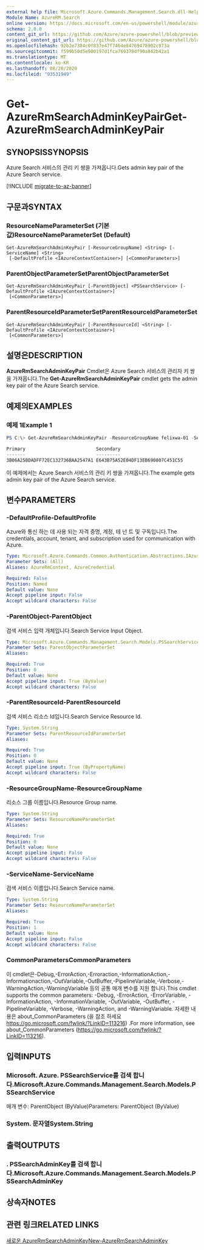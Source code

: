 ```yaml
---
external help file: Microsoft.Azure.Commands.Management.Search.dll-Help.xml
Module Name: AzureRM.Search
online version: https://docs.microsoft.com/en-us/powershell/module/azurerm.search/get-azurermsearchadminkeypair
schema: 2.0.0
content_git_url: https://github.com/Azure/azure-powershell/blob/preview/src/ResourceManager/Search/Commands.Management.Search/help/Get-AzureRmSearchAdminKeyPair.md
original_content_git_url: https://github.com/Azure/azure-powershell/blob/preview/src/ResourceManager/Search/Commands.Management.Search/help/Get-AzureRmSearchAdminKeyPair.md
ms.openlocfilehash: 92b2e7304c0f837e47f7464e84769478902c973a
ms.sourcegitcommit: f599b50d5e980197d1fca769378df90a842b42a1
ms.translationtype: MT
ms.contentlocale: ko-KR
ms.lasthandoff: 08/20/2020
ms.locfileid: "93531949"
---
```

# <span data-ttu-id="f0d1f-101">Get-AzureRmSearchAdminKeyPair</span><span class="sxs-lookup"><span data-stu-id="f0d1f-101">Get-AzureRmSearchAdminKeyPair</span></span>

## <span data-ttu-id="f0d1f-102">SYNOPSIS</span><span class="sxs-lookup"><span data-stu-id="f0d1f-102">SYNOPSIS</span></span>
<span data-ttu-id="f0d1f-103">Azure Search 서비스의 관리 키 쌍을 가져옵니다.</span><span class="sxs-lookup"><span data-stu-id="f0d1f-103">Gets admin key pair of the Azure Search service.</span></span>

[!INCLUDE [migrate-to-az-banner](../../includes/migrate-to-az-banner.md)]

## <span data-ttu-id="f0d1f-104">구문과</span><span class="sxs-lookup"><span data-stu-id="f0d1f-104">SYNTAX</span></span>

### <span data-ttu-id="f0d1f-105">ResourceNameParameterSet (기본값)</span><span class="sxs-lookup"><span data-stu-id="f0d1f-105">ResourceNameParameterSet (Default)</span></span>
```
Get-AzureRmSearchAdminKeyPair [-ResourceGroupName] <String> [-ServiceName] <String>
 [-DefaultProfile <IAzureContextContainer>] [<CommonParameters>]
```

### <span data-ttu-id="f0d1f-106">ParentObjectParameterSet</span><span class="sxs-lookup"><span data-stu-id="f0d1f-106">ParentObjectParameterSet</span></span>
```
Get-AzureRmSearchAdminKeyPair [-ParentObject] <PSSearchService> [-DefaultProfile <IAzureContextContainer>]
 [<CommonParameters>]
```

### <span data-ttu-id="f0d1f-107">ParentResourceIdParameterSet</span><span class="sxs-lookup"><span data-stu-id="f0d1f-107">ParentResourceIdParameterSet</span></span>
```
Get-AzureRmSearchAdminKeyPair [-ParentResourceId] <String> [-DefaultProfile <IAzureContextContainer>]
 [<CommonParameters>]
```

## <span data-ttu-id="f0d1f-108">설명은</span><span class="sxs-lookup"><span data-stu-id="f0d1f-108">DESCRIPTION</span></span>
<span data-ttu-id="f0d1f-109">**AzureRmSearchAdminKeyPair** Cmdlet은 Azure Search 서비스의 관리자 키 쌍을 가져옵니다.</span><span class="sxs-lookup"><span data-stu-id="f0d1f-109">The **Get-AzureRmSearchAdminKeyPair** cmdlet gets the admin key pair of the Azure Search service.</span></span>

## <span data-ttu-id="f0d1f-110">예제의</span><span class="sxs-lookup"><span data-stu-id="f0d1f-110">EXAMPLES</span></span>

### <span data-ttu-id="f0d1f-111">예제 1</span><span class="sxs-lookup"><span data-stu-id="f0d1f-111">Example 1</span></span>
```powershell
PS C:\> Get-AzureRmSearchAdminKeyPair -ResourceGroupName felixwa-01 -ServiceName felixwa-basic-search

Primary                          Secondary                       
-------                          ---------                       
3B06A25BDADFF72EC132736BAA2547A1 E643B75A52E04DF13EB690807C451C55
```

<span data-ttu-id="f0d1f-112">이 예제에서는 Azure Search 서비스의 관리 키 쌍을 가져옵니다.</span><span class="sxs-lookup"><span data-stu-id="f0d1f-112">The example gets admin key pair of the Azure Search service.</span></span>

## <span data-ttu-id="f0d1f-113">변수</span><span class="sxs-lookup"><span data-stu-id="f0d1f-113">PARAMETERS</span></span>

### <span data-ttu-id="f0d1f-114">-DefaultProfile</span><span class="sxs-lookup"><span data-stu-id="f0d1f-114">-DefaultProfile</span></span>
<span data-ttu-id="f0d1f-115">Azure와 통신 하는 데 사용 되는 자격 증명, 계정, 테 넌 트 및 구독입니다.</span><span class="sxs-lookup"><span data-stu-id="f0d1f-115">The credentials, account, tenant, and subscription used for communication with Azure.</span></span>

```yaml
Type: Microsoft.Azure.Commands.Common.Authentication.Abstractions.IAzureContextContainer
Parameter Sets: (All)
Aliases: AzureRmContext, AzureCredential

Required: False
Position: Named
Default value: None
Accept pipeline input: False
Accept wildcard characters: False
```

### <span data-ttu-id="f0d1f-116">-ParentObject</span><span class="sxs-lookup"><span data-stu-id="f0d1f-116">-ParentObject</span></span>
<span data-ttu-id="f0d1f-117">검색 서비스 입력 개체입니다.</span><span class="sxs-lookup"><span data-stu-id="f0d1f-117">Search Service Input Object.</span></span>

```yaml
Type: Microsoft.Azure.Commands.Management.Search.Models.PSSearchService
Parameter Sets: ParentObjectParameterSet
Aliases:

Required: True
Position: 0
Default value: None
Accept pipeline input: True (ByValue)
Accept wildcard characters: False
```

### <span data-ttu-id="f0d1f-118">-ParentResourceId</span><span class="sxs-lookup"><span data-stu-id="f0d1f-118">-ParentResourceId</span></span>
<span data-ttu-id="f0d1f-119">검색 서비스 리소스 Id입니다.</span><span class="sxs-lookup"><span data-stu-id="f0d1f-119">Search Service Resource Id.</span></span>

```yaml
Type: System.String
Parameter Sets: ParentResourceIdParameterSet
Aliases:

Required: True
Position: 0
Default value: None
Accept pipeline input: True (ByPropertyName)
Accept wildcard characters: False
```

### <span data-ttu-id="f0d1f-120">-ResourceGroupName</span><span class="sxs-lookup"><span data-stu-id="f0d1f-120">-ResourceGroupName</span></span>
<span data-ttu-id="f0d1f-121">리소스 그룹 이름입니다.</span><span class="sxs-lookup"><span data-stu-id="f0d1f-121">Resource Group name.</span></span>

```yaml
Type: System.String
Parameter Sets: ResourceNameParameterSet
Aliases:

Required: True
Position: 0
Default value: None
Accept pipeline input: False
Accept wildcard characters: False
```

### <span data-ttu-id="f0d1f-122">-ServiceName</span><span class="sxs-lookup"><span data-stu-id="f0d1f-122">-ServiceName</span></span>
<span data-ttu-id="f0d1f-123">검색 서비스 이름입니다.</span><span class="sxs-lookup"><span data-stu-id="f0d1f-123">Search Service name.</span></span>

```yaml
Type: System.String
Parameter Sets: ResourceNameParameterSet
Aliases:

Required: True
Position: 1
Default value: None
Accept pipeline input: False
Accept wildcard characters: False
```

### <span data-ttu-id="f0d1f-124">CommonParameters</span><span class="sxs-lookup"><span data-stu-id="f0d1f-124">CommonParameters</span></span>
<span data-ttu-id="f0d1f-125">이 cmdlet은-Debug,-ErrorAction,-Erroraction,-InformationAction,-Informationaction,-OutVariable,-OutBuffer,-PipelineVariable,-Verbose,-WarningAction,-WarningVariable 등의 공통 매개 변수를 지원 합니다.</span><span class="sxs-lookup"><span data-stu-id="f0d1f-125">This cmdlet supports the common parameters: -Debug, -ErrorAction, -ErrorVariable, -InformationAction, -InformationVariable, -OutVariable, -OutBuffer, -PipelineVariable, -Verbose, -WarningAction, and -WarningVariable.</span></span> <span data-ttu-id="f0d1f-126">자세한 내용은 about_CommonParameters (을 참조 하세요 https://go.microsoft.com/fwlink/?LinkID=113216) .</span><span class="sxs-lookup"><span data-stu-id="f0d1f-126">For more information, see about_CommonParameters (https://go.microsoft.com/fwlink/?LinkID=113216).</span></span>

## <span data-ttu-id="f0d1f-127">입력</span><span class="sxs-lookup"><span data-stu-id="f0d1f-127">INPUTS</span></span>

### <span data-ttu-id="f0d1f-128">Microsoft. Azure. PSSearchService를 검색 합니다.</span><span class="sxs-lookup"><span data-stu-id="f0d1f-128">Microsoft.Azure.Commands.Management.Search.Models.PSSearchService</span></span>
<span data-ttu-id="f0d1f-129">매개 변수: ParentObject (ByValue)</span><span class="sxs-lookup"><span data-stu-id="f0d1f-129">Parameters: ParentObject (ByValue)</span></span>

### <span data-ttu-id="f0d1f-130">System. 문자열</span><span class="sxs-lookup"><span data-stu-id="f0d1f-130">System.String</span></span>

## <span data-ttu-id="f0d1f-131">출력</span><span class="sxs-lookup"><span data-stu-id="f0d1f-131">OUTPUTS</span></span>

### <span data-ttu-id="f0d1f-132">. PSSearchAdminKey를 검색 합니다.</span><span class="sxs-lookup"><span data-stu-id="f0d1f-132">Microsoft.Azure.Commands.Management.Search.Models.PSSearchAdminKey</span></span>

## <span data-ttu-id="f0d1f-133">상속자</span><span class="sxs-lookup"><span data-stu-id="f0d1f-133">NOTES</span></span>

## <span data-ttu-id="f0d1f-134">관련 링크</span><span class="sxs-lookup"><span data-stu-id="f0d1f-134">RELATED LINKS</span></span>

[<span data-ttu-id="f0d1f-135">새로운 AzureRmSearchAdminKey</span><span class="sxs-lookup"><span data-stu-id="f0d1f-135">New-AzureRmSearchAdminKey</span></span>](./New-AzureRmSearchAdminKey.md)
